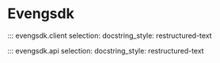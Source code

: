 # Evengsdk

::: evengsdk.client
    selection:
      docstring_style: restructured-text

::: evengsdk.api
    selection:
      docstring_style: restructured-text

